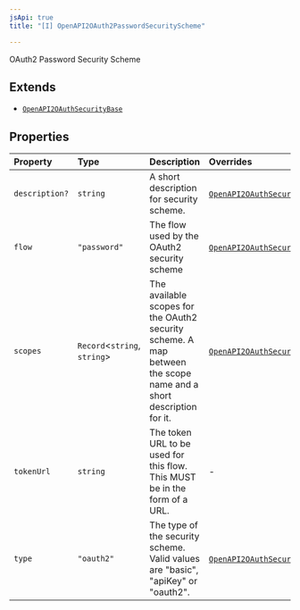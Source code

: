 ```yaml
---
jsApi: true
title: "[I] OpenAPI2OAuth2PasswordSecurityScheme"

---
```

OAuth2 Password Security Scheme

## Extends

- [`OpenAPI2OAuthSecurityBase`](OpenAPI2OAuthSecurityBase.md)

## Properties

| Property | Type | Description | Overrides | Inherited from |
| :------ | :------ | :------ | :------ | :------ |
| `description?` | `string` | A short description for security scheme. | [`OpenAPI2OAuthSecurityBase`](OpenAPI2OAuthSecurityBase.md).`description` | [`OpenAPI2OAuthSecurityBase`](OpenAPI2OAuthSecurityBase.md).`description` |
| `flow` | `"password"` | The flow used by the OAuth2 security scheme | [`OpenAPI2OAuthSecurityBase`](OpenAPI2OAuthSecurityBase.md).`flow` | [`OpenAPI2OAuthSecurityBase`](OpenAPI2OAuthSecurityBase.md).`flow` |
| `scopes` | `Record`<`string`, `string`\> | The available scopes for the OAuth2 security scheme. A map between the scope name and a short description for it. | [`OpenAPI2OAuthSecurityBase`](OpenAPI2OAuthSecurityBase.md).`scopes` | [`OpenAPI2OAuthSecurityBase`](OpenAPI2OAuthSecurityBase.md).`scopes` |
| `tokenUrl` | `string` | The token URL to be used for this flow. This MUST be in the form of a URL. | - | - |
| `type` | `"oauth2"` | The type of the security scheme. Valid values are "basic", "apiKey" or "oauth2". | [`OpenAPI2OAuthSecurityBase`](OpenAPI2OAuthSecurityBase.md).`type` | [`OpenAPI2OAuthSecurityBase`](OpenAPI2OAuthSecurityBase.md).`type` |
